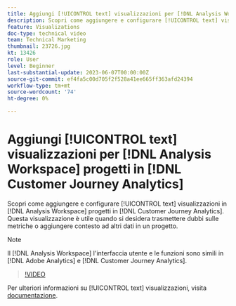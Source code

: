 ```yaml
---
title: Aggiungi [!UICONTROL text] visualizzazioni per [!DNL Analysis Workspace] progetti
description: Scopri come aggiungere e configurare [!UICONTROL text] visualizzazioni in [!DNL Analysis Workspace] progetti in [!DNL Customer Journey Analytics].
feature: Visualizations
doc-type: technical video
team: Technical Marketing
thumbnail: 23726.jpg
kt: 13426
role: User
level: Beginner
last-substantial-update: 2023-06-07T00:00:00Z
source-git-commit: ef4fa5c00d705f2f528a41ee665ff363afd24394
workflow-type: tm+mt
source-wordcount: '74'
ht-degree: 0%

---
```


# Aggiungi [!UICONTROL text] visualizzazioni per [!DNL Analysis Workspace] progetti in [!DNL Customer Journey Analytics]

Scopri come aggiungere e configurare [!UICONTROL text] visualizzazioni in [!DNL Analysis Workspace] progetti in [!DNL Customer Journey Analytics]. Questa visualizzazione è utile quando si desidera trasmettere dubbi sulle metriche o aggiungere contesto ad altri dati in un progetto.

>[!NOTE]
>
>Il [!DNL Analysis Workspace] l&#39;interfaccia utente e le funzioni sono simili in [!DNL Adobe Analytics] e [!DNL Customer Journey Analytics].

>[!VIDEO](https://video.tv.adobe.com/v/23726/?quality=12&learn=on)

Per ulteriori informazioni su [!UICONTROL text] visualizzazioni, visita [documentazione](https://experienceleague.adobe.com/docs/analytics-platform/using/cja-workspace/visualizations/text.html).
